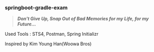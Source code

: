 ### springboot-gradle-exam
> ***Don't Give Up, Snap Out of Bad Memories for my Life, for my Future...***
<p>Used Tools : STS4, Postman, Spring Initializr</p>
<p>Inspired by Kim Young Han(Woowa Bros)</p>
